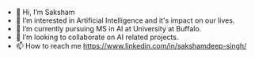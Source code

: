 - 👋 Hi, I’m Saksham
- 👀 I’m interested in Artificial Intelligence and it's impact on our lives.
- 🌱 I’m currently pursuing MS in AI at University at Buffalo.
- 💞️ I’m looking to collaborate on AI related projects.
- 📫 How to reach me https://www.linkedin.com/in/sakshamdeep-singh/

<!---
sakshamsds/sakshamsds is a ✨ special ✨ repository because its `README.md` (this file) appears on your GitHub profile.
You can click the Preview link to take a look at your changes.
--->
